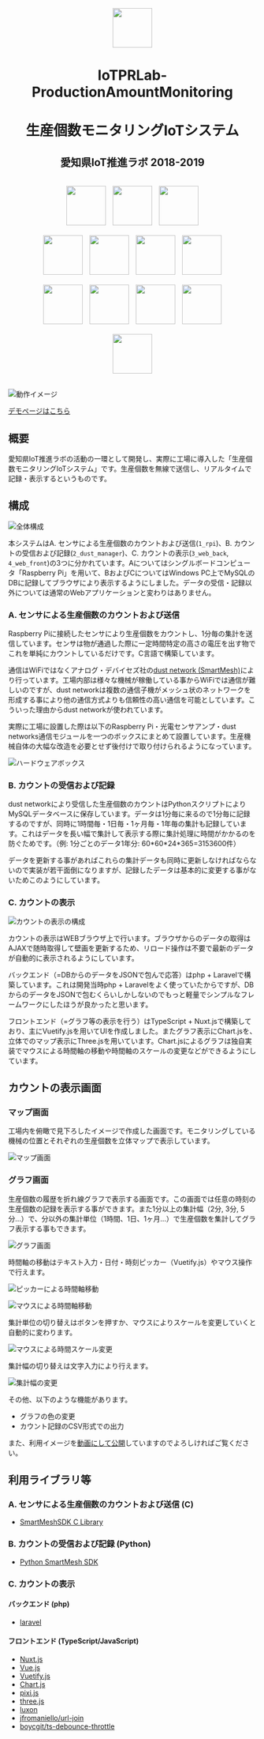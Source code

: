 <div align="center" style="vertical-align: center;">
  <img src="https://raw.githubusercontent.com/ritsu2891/IoTPRLab-ProductionAmountMonitoring/master/md-img/icon.png" height="80px" />
  <h1>IoTPRLab-ProductionAmountMonitoring</h1>
  <h1>生産個数モニタリングIoTシステム</h1>
  <h2>愛知県IoT推進ラボ 2018-2019</h2><br>
  <div>
    <img src="https://raw.githubusercontent.com/ritsu2891/IoTPRLab-ProductionAmountMonitoring/master/md-img/raspberry-pi.svg" height="80px" style="margin-right: 10px"/>
    <img src="https://raw.githubusercontent.com/ritsu2891/IoTPRLab-ProductionAmountMonitoring/master/md-img/c-lang.svg" height="80px" style="margin-right: 10px"/>
    <img src="https://raw.githubusercontent.com/ritsu2891/IoTPRLab-ProductionAmountMonitoring/master/md-img/dustnet.jpg" height="80px"/>
  </div><br>
  <div>
    <img src="https://raw.githubusercontent.com/ritsu2891/IoTPRLab-ProductionAmountMonitoring/master/md-img/mysql.svg" height="80px" style="margin-right: 10px"/>
    <img src="https://raw.githubusercontent.com/ritsu2891/IoTPRLab-ProductionAmountMonitoring/master/md-img/Python.svg" height="80px" style="margin-right: 10px"/>
    <img src="https://raw.githubusercontent.com/ritsu2891/IoTPRLab-ProductionAmountMonitoring/master/md-img/php.svg" height="80px" style="margin-right: 10px"/>
    <img src="https://raw.githubusercontent.com/ritsu2891/IoTPRLab-ProductionAmountMonitoring/master/md-img/laravel.svg" height="80px"/>
  </div><br>
  <div>
    <img src="https://raw.githubusercontent.com/ritsu2891/IoTPRLab-ProductionAmountMonitoring/master/md-img/typescript.svg" height="80px" style="margin-right: 10px"/>
    <img src="https://raw.githubusercontent.com/ritsu2891/IoTPRLab-ProductionAmountMonitoring/master/md-img/vue.svg" height="80px" style="margin-right: 10px"/>
    <img src="https://raw.githubusercontent.com/ritsu2891/IoTPRLab-ProductionAmountMonitoring/master/md-img/vuetify.svg" height="80px" style="margin-right: 10px"/>
    <img src="https://raw.githubusercontent.com/ritsu2891/IoTPRLab-ProductionAmountMonitoring/master/md-img/chartjs.svg" height="80px"/>
  </div><br>
  <div>
    <img src="https://raw.githubusercontent.com/ritsu2891/IoTPRLab-ProductionAmountMonitoring/master/md-img/docker.svg" height="80px"/>
  </div>
</div><br>

![動作イメージ](https://raw.githubusercontent.com/ritsu2891/IoTPRLab-ProductionAmountMonitoring/master/md-img/web_1_map.png)

[デモページはこちら](https://demo-iotpr.farpoint.jp/)

## 概要

愛知県IoT推進ラボの活動の一環として開発し、実際に工場に導入した「生産個数モニタリングIoTシステム」です。生産個数を無線で送信し、リアルタイムで記録・表示するというものです。

## 構成

![全体構成](https://raw.githubusercontent.com/ritsu2891/IoTPRLab-ProductionAmountMonitoring/master/md-img/arch-whole-b.jpg)

本システムはA. センサによる生産個数のカウントおよび送信(`1_rpi`)、B. カウントの受信および記録(`2_dust_manager`)、C. カウントの表示(`3_web_back`, `4_web_front`)の3つに分かれています。Aについてはシングルボードコンピュータ「Raspberry Pi」を用いて、BおよびCについてはWindows PC上でMySQLのDBに記録してブラウザにより表示するようにしました。データの受信・記録以外については通常のWebアプリケーションと変わりはありません。

### A. センサによる生産個数のカウントおよび送信

Raspberry Piに接続したセンサにより生産個数をカウントし、1分毎の集計を送信しています。センサは物が通過した際に一定時間特定の高さの電圧を出す物でこれを単純にカウントしているだけです。C言語で構築しています。

通信はWiFiではなくアナログ・デバイセズ社の[dust network (SmartMesh)](https://www.analog.com/jp/applications/technology/smartmesh-pavilion-home.html)により行っています。工場内部は様々な機械が稼働している事からWiFiでは通信が難しいのですが、dust networkは複数の通信子機がメッシュ状のネットワークを形成する事により他の通信方式よりも信頼性の高い通信を可能としています。こういった理由からdust networkが使われています。

実際に工場に設置した際は以下のRaspberry Pi・光電センサアンプ・dust networks通信モジュールを一つのボックスにまとめて設置しています。生産機械自体の大幅な改造を必要とせず後付けで取り付けられるようになっています。

![ハードウェアボックス](https://raw.githubusercontent.com/ritsu2891/IoTPRLab-ProductionAmountMonitoring/master/md-img/hardware-box.jpeg)


### B. カウントの受信および記録

dust networkにより受信した生産個数のカウントはPythonスクリプトによりMySQLデータベースに保存しています。データは1分毎に来るので1分毎に記録するのですが、同時に1時間毎・1日毎・1ヶ月毎・1年毎の集計も記録しています。これはデータを長い幅で集計して表示する際に集計処理に時間がかかるのを防ぐためです。（例: 1分ごとのデータ1年分: 60\*60\*24\*365=3153600件）

データを更新する事があればこれらの集計データも同時に更新しなければならないので実装が若干面倒になりますが、記録したデータは基本的に変更する事がないためこのようにしています。


### C. カウントの表示

![カウントの表示の構成](https://raw.githubusercontent.com/ritsu2891/IoTPRLab-ProductionAmountMonitoring/master/md-img/arch-display.jpg)

カウントの表示はWEBブラウザ上で行います。ブラウザからのデータの取得はAJAXで随時取得して壁画を更新するため、リロード操作は不要で最新のデータが自動的に表示されるようにしています。

バックエンド（=DBからのデータをJSONで包んで応答）はphp + Laravelで構築しています。これは開発当時php + Laravelをよく使っていたからですが、DBからのデータをJSONで包むくらいしかしないのでもっと軽量でシンプルなフレームワークにしたほうが良かったと思います。

フロントエンド（=グラフ等の表示を行う）はTypeScript + Nuxt.jsで構築しており、主にVuetify.jsを用いてUIを作成しました。またグラフ表示にChart.jsを、立体でのマップ表示にThree.jsを用いています。Chart.jsによるグラフは独自実装でマウスによる時間軸の移動や時間軸のスケールの変更などができるようにしています。

## カウントの表示画面

### マップ画面

工場内を俯瞰で見下ろしたイメージで作成した画面です。モニタリングしている機械の位置とそれぞれの生産個数を立体マップで表示しています。

![マップ画面](https://raw.githubusercontent.com/ritsu2891/IoTPRLab-ProductionAmountMonitoring/master/md-img/web_1_map.png)

### グラフ画面

生産個数の履歴を折れ線グラフで表示する画面です。この画面では任意の時刻の生産個数の記録を表示する事ができます。また1分以上の集計幅（2分, 3分, 5分…）で、分以外の集計単位（1時間、1日、1ヶ月…）で生産個数を集計してグラフ表示する事もできます。

![グラフ画面](https://raw.githubusercontent.com/ritsu2891/IoTPRLab-ProductionAmountMonitoring/master/md-img/web_2_graph.png)

時間軸の移動はテキスト入力・日付・時刻ピッカー（Vuetify.js）やマウス操作で行えます。

![ピッカーによる時間軸移動](https://raw.githubusercontent.com/ritsu2891/IoTPRLab-ProductionAmountMonitoring/master/md-img/web_3_movetime.png)

![マウスによる時間軸移動](https://raw.githubusercontent.com/ritsu2891/IoTPRLab-ProductionAmountMonitoring/master/md-img/web_4_movetime_mouse.gif)

集計単位の切り替えはボタンを押すか、マウスによりスケールを変更していくと自動的に変わります。

![マウスによる時間スケール変更](https://raw.githubusercontent.com/ritsu2891/IoTPRLab-ProductionAmountMonitoring/master/md-img/web_5_changescale.gif)

集計幅の切り替えは文字入力により行えます。

![集計幅の変更](https://raw.githubusercontent.com/ritsu2891/IoTPRLab-ProductionAmountMonitoring/master/md-img/web_6_chunksize.gif)

その他、以下のような機能があります。

- グラフの色の変更
- カウント記録のCSV形式での出力

また、利用イメージを[動画にして公開](https://www.youtube.com/watch?v=WLeKaG5sIhw)していますのでよろしければご覧ください。

## 利用ライブラリ等

### A. センサによる生産個数のカウントおよび送信 (C)

- [SmartMeshSDK C Library](https://github.com/dustcloud/sm_clib)

### B. カウントの受信および記録 (Python)

- [Python SmartMesh SDK](https://github.com/dustcloud/smartmeshsdk)

### C. カウントの表示

#### バックエンド (php)

- [laravel](https://github.com/laravel/laravel)

#### フロントエンド (TypeScript/JavaScript)

- [Nuxt.js](https://github.com/nuxt/nuxt.js)
- [Vue.js](https://github.com/vuejs/vue)
- [Vuetify.js](https://github.com/vuetifyjs/vuetify)
- [Chart.js](https://github.com/chartjs/Chart.js)
- [pixi.js](https://github.com/pixijs/pixi.js)
- [three.js](https://github.com/mrdoob/three.js)
- [luxon](https://github.com/moment/luxon)
- [jfromaniello/url-join](https://github.com/jfromaniello/url-join#readme)
- [boycgit/ts-debounce-throttle](https://github.com/boycgit/ts-debounce-throttle)